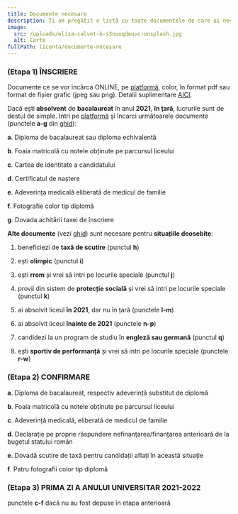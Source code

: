```yaml
---
title: Documente necesare
description: Ți-am pregătit o listă cu toate documentele de care ai nevoie.
image:
  src: /uploads/elisa-calvet-b-s3nuoqdmuvc-unsplash.jpg
  alt: Carte
fullPath: licenta/documente-necesare
---
```

### (Etapa 1) ÎNSCRIERE 

Documente ce se vor încărca ONLINE, pe [platformă](https://admitere.upt.ro), color, în format pdf sau format de fișier grafic (jpeg sau png). Detalii suplimentare [AICI](https://www.upt.ro/Informatii_acte-necesare-pentru-dosarul-de-inscriere-la-admiterea-la-li_1412_ro.html).

Dacă ești **absolvent** de **bacalaureat** în anul **2021**, **în țară**, lucrurile sunt de destul de simple. Intri pe [platformă](https://admitere.upt.ro) și încarci următoarele documente (punctele **a-g** din [ghid](http://www.upt.ro/Informatii_acte-necesare-pentru-dosarul-de-inscriere-la-admiterea-la-li_1412_ro.html)):

**a**.	Diploma de bacalaureat sau diploma echivalentă


**b**.	Foaia matricolă cu notele obținute pe parcursul liceului


**c**.	Cartea de identitate a candidatului


**d**.	Certificatul de naștere


**e**.	Adeverința medicală eliberată de medicul de familie 


**f**.	Fotografie color tip diplomă


**g**.	Dovada achitării taxei de înscriere

**Alte documente** (vezi [ghid](http://www.upt.ro/Informatii_acte-necesare-pentru-dosarul-de-inscriere-la-admiterea-la-li_1412_ro.html)) sunt necesare pentru **situațiile deosebite**:

1. beneficiezi de **taxă de scutire** (punctul **h**)

2. ești **olimpic** (punctul **i**)

3. ești **rrom** și vrei să intri pe locurile speciale (punctul **j**)

4. provii din sistem de **protecție socială** și vrei să intri pe locurile speciale (punctul **k**)

5. ai absolvit liceul **în 2021**, dar nu în țară (punctele **l-m**)

6. ai absolvit liceul **înainte de 2021** (punctele **n-p**)

7. candidezi la un program de studiu în **engleză sau germană** (punctul **q**)

8. ești **sportiv de performanță** și vrei să intri pe locurile speciale (punctele **r-w**)

### (Etapa 2) CONFIRMARE

**a**.	Diploma de bacalaureat, respectiv adeverință substitut de diplomă 


**b**.	Foaia matricolă cu notele obținute pe parcursul liceului


**c**.	Adeverință medicală, eliberată de medicul de familie


**d**.	Declarație pe proprie răspundere nefinanțarea/finanțarea anterioară de la bugetul statului român 


**e**.	Dovadă scutire de taxă pentru candidații aflați în această situație


**f**.	Patru  fotografii color tip diplomă

### (Etapa 3) PRIMA ZI A ANULUI UNIVERSITAR 2021-2022

punctele **c-f** dacă nu au fost depuse în etapa anterioară